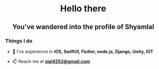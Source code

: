 <!-- ###  👋 -->
<h1 align="center">Hello there</h1>
<h2 align="center">You've wandered into the profile of Shyamlal</h2>

<h3>Things I do</h3>

<!-- <p align="left"> <img src="https://komarev.com/ghpvc/?username=shyam-lal&label=Profile%20views&color=0e75b6&style=flat" alt="shyam-lal" /> </p> -->


<!--
**shyam-lal/shyam-lal** is a ✨ _special_ ✨ repository because its `README.md` (this file) appears on your GitHub profile.

Here are some ideas to get you started:

- 🔭 I’m currently working on ...
- 🌱 I’m currently learning ...
- 👯 I’m looking to collaborate on ...
- 🤔 I’m looking for help with ...
- 💬 Ask me about ...
- 📫 How to reach me: ...
- 😄 Pronouns: ...
- ⚡ Fun fact: ...
-->

- 🌱 I’ve experience in **iOS, SwiftUI, Flutter, node.js, Django, Unity, IOT**

<!-- - ✨ I’m interested in **Robotic Process Automation, IoT, DevOps** -->

<!-- - 💬 Ask me about **Flutter, MERN, Python, native android** -->

- 📫 Reach me at **slal4252@gmail.com**

<!-- - ⚡ Fun fact **the not so creative tech guy** -->
